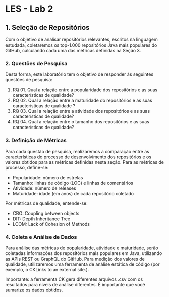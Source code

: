 # LES - Lab 2

## 1. Seleção de Repositórios
Com o objetivo de analisar repositórios relevantes, escritos na linguagem estudada, coletaremos os top-1.000 repositórios Java mais populares do GitHub, calculando cada uma das métricas definidas na Seção 3.

 

### 2. Questões de Pesquisa
Desta forma, este laboratório tem o objetivo de responder às seguintes questões de pesquisa:

1. RQ 01. Qual a relação entre a popularidade dos repositórios e as suas características de qualidade?
2. RQ 02. Qual a relação entre a maturidade do repositórios e as suas características de qualidade ? 
3. RQ 03. Qual a relação entre a atividade dos repositórios e as suas características de qualidade?  
4. RQ 04. Qual a relação entre o tamanho dos repositórios e as suas características de qualidade?  
 

### 3. Definição de Métricas
Para cada questão de pesquisa, realizaremos a comparação entre as características do processo de desenvolvimento dos repositórios e os valores obtidos para as métricas definidas nesta seção. Para as métricas de processo, define-se:

- Popularidade: número de estrelas
- Tamanho: linhas de código (LOC) e linhas de comentários
- Atividade: número de releases
- Maturidade: idade (em anos) de cada repositório coletado

Por métricas de qualidade, entende-se:

- CBO: Coupling between objects
- DIT: Depth Inheritance Tree
- LCOM: Lack of Cohesion of Methods
 

### 4. Coleta e Análise de Dados
Para análise das métricas de popularidade, atividade e maturidade, serão coletadas informações dos repositórios mais populares em Java, utilizando as APIs REST ou GraphQL do GitHub. Para medição dos valores de qualidade, utilizaremos uma ferramenta de análise estática de código (por exemplo, o CKLinks to an external site.).

Importante: a ferramenta CK gera diferentes arquivos .csv com os resultados para níveis de análise diferentes. É importante que você sumarize os dados obtidos. 